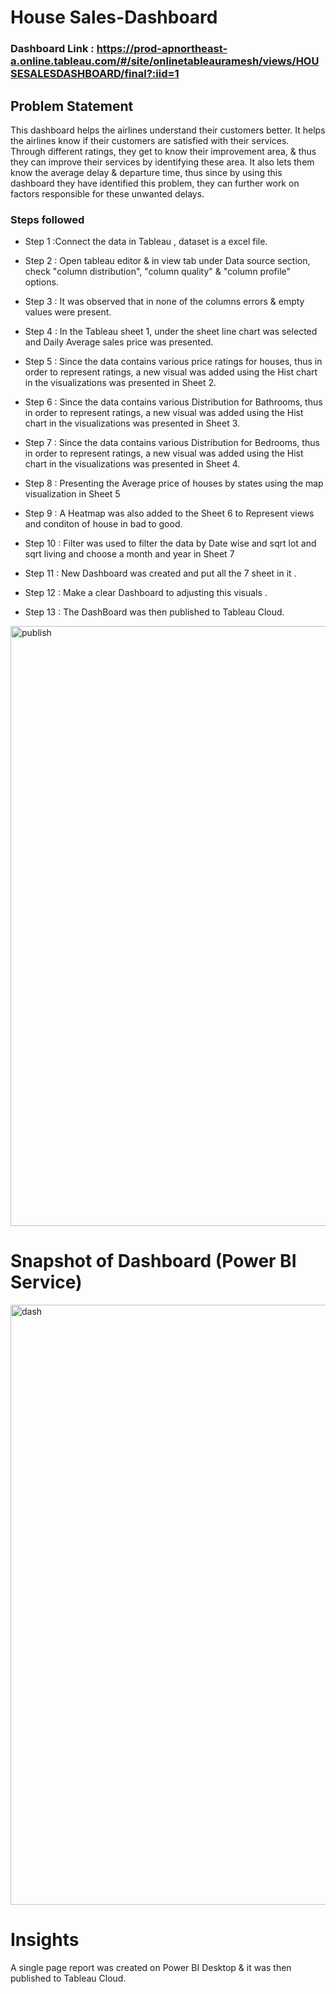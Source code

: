 # House Sales-Dashboard

### Dashboard Link : https://prod-apnortheast-a.online.tableau.com/#/site/onlinetableauramesh/views/HOUSESALESDASHBOARD/final?:iid=1

## Problem Statement

This dashboard helps the airlines understand their customers better. It helps the airlines know if their customers are satisfied with their services. Through different ratings, they get to know their improvement area, & thus they can improve their services by identifying these area. It also lets them know the average delay & departure time, thus since by using this dashboard they have identified this problem, they can further work on factors responsible for these unwanted delays.




### Steps followed 

- Step 1 :Connect the data in Tableau , dataset is a excel file.

- Step 2 : Open tableau editor & in view tab under Data source section, check "column distribution", "column quality" & "column profile" options.


- Step 3 : It was observed that in none of the columns errors & empty values were present.

- Step 4 : In the Tableau sheet 1, under the sheet line chart  was selected and Daily Average sales price was presented.

- Step 5 : Since the data contains various price ratings for houses, thus in order to represent ratings, a new visual was added using the Hist chart in the visualizations was presented in Sheet 2. 

- Step 6 : Since the data contains various Distribution for Bathrooms, thus in order to represent ratings, a new visual was added using the Hist chart in the visualizations was presented in Sheet 3. 

- Step 7 : Since the data contains various Distribution for Bedrooms, thus in order to represent ratings, a new visual was added using the Hist chart in the visualizations was presented in Sheet 4. 


- Step 8 : Presenting the Average price of houses by states using the map visualization in Sheet 5
           
          
- Step 9 : A Heatmap was also added to the Sheet 6 to Represent views and conditon of house in bad to good.
 
- Step 10 : Filter was used to filter the data by Date wise and sqrt lot and sqrt living and choose a month and year in Sheet 7

 

- Step 11 : New Dashboard was created and put all the 7 sheet in it .


- Step 12 : Make a clear Dashboard to adjusting this visuals .


 - Step 13 : The DashBoard was then published to Tableau Cloud.
 <img width="960" alt="publish" src="https://github.com/rameshkrishnan03/Tableauproject/assets/70803627/bc65b17d-9905-4d6f-a6b6-6300e4fd7af4">

# Snapshot of Dashboard (Power BI Service)

<img width="960" alt="dash" src="https://github.com/rameshkrishnan03/Tableauproject/assets/70803627/cdd34b0d-c94d-441f-a7aa-685c8218bf32">

 
 
# Insights

A single page report was created on Power BI Desktop & it was then published to Tableau Cloud.

 
